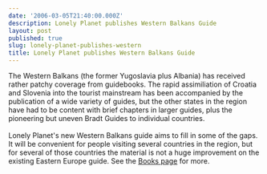 ```yaml
---
date: '2006-03-05T21:40:00.000Z'
description: Lonely Planet publishes Western Balkans Guide
layout: post
published: true
slug: lonely-planet-publishes-western
title: Lonely Planet publishes Western Balkans Guide
---
```


The Western Balkans (the former Yugoslavia plus Albania) has received rather patchy coverage from guidebooks. The rapid assimiliation of Croatia and Slovenia into the tourist mainstream has been accompanied by the publication of a wide variety of guides, but the other states in the region have had to be content with brief chapters in larger guides, plus the pioneering but uneven Bradt Guides to individual countries.<br /><br />Lonely Planet's new Western Balkans guide aims to fill in some of the gaps. It will be convenient for people visiting several countries in the region, but for several of those countries the material is not a huge improvement on the existing Eastern Europe guide. See the <a href="https://balkanology.com/overview/books.html#lp_wb">Books page</a> for more.